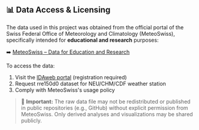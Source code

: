 ## 📊 Data Access & Licensing

The data used in this project was obtained from the official portal of the Swiss Federal Office of Meteorology and Climatology (MeteoSwiss), specifically intended for **educational and research** purposes:

➡️ [MeteoSwiss – Data for Education and Research](https://www.meteosuisse.admin.ch/services-et-publications/service/produits-meteorologiques-et-climatiques/portail-de-donnees-pour-l-enseignement-et-la-recherche.html)

To access the data:

1. Visit the [IDAweb portal](https://gate.meteoswiss.ch/idaweb) (registration required)
2. Request rre150d0 dataset for NEU/CHM/CDF weather station 
3. Comply with MeteoSwiss's usage policy

> 🔐 **Important:** The raw data file may not be redistributed or published in public repositories (e.g., GitHub) without explicit permission from MeteoSwiss. Only derived analyses and visualizations may be shared publicly.

